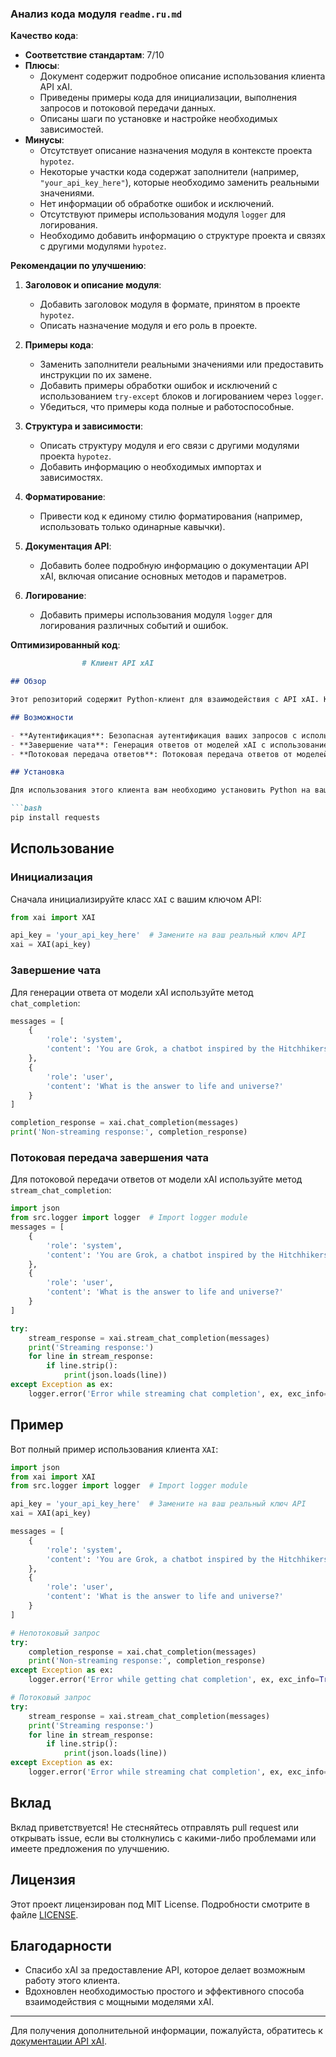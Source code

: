 ### **Анализ кода модуля `readme.ru.md`**

**Качество кода**:
- **Соответствие стандартам**: 7/10
- **Плюсы**:
    - Документ содержит подробное описание использования клиента API xAI.
    - Приведены примеры кода для инициализации, выполнения запросов и потоковой передачи данных.
    - Описаны шаги по установке и настройке необходимых зависимостей.
- **Минусы**:
    - Отсутствует описание назначения модуля в контексте проекта `hypotez`.
    - Некоторые участки кода содержат заполнители (например, `"your_api_key_here"`), которые необходимо заменить реальными значениями.
    - Нет информации об обработке ошибок и исключений.
    - Отсутствуют примеры использования модуля `logger` для логирования.
    - Необходимо добавить информацию о структуре проекта и связях с другими модулями `hypotez`.

**Рекомендации по улучшению**:

1.  **Заголовок и описание модуля**:
    - Добавить заголовок модуля в формате, принятом в проекте `hypotez`.
    - Описать назначение модуля и его роль в проекте.

2.  **Примеры кода**:
    - Заменить заполнители реальными значениями или предоставить инструкции по их замене.
    - Добавить примеры обработки ошибок и исключений с использованием `try-except` блоков и логированием через `logger`.
    - Убедиться, что примеры кода полные и работоспособные.

3.  **Структура и зависимости**:
    - Описать структуру модуля и его связи с другими модулями проекта `hypotez`.
    - Добавить информацию о необходимых импортах и зависимостях.

4.  **Форматирование**:
    - Привести код к единому стилю форматирования (например, использовать только одинарные кавычки).

5.  **Документация API**:
    - Добавить более подробную информацию о документации API xAI, включая описание основных методов и параметров.

6.  **Логирование**:
    - Добавить примеры использования модуля `logger` для логирования различных событий и ошибок.

**Оптимизированный код**:

```markdown
                # Клиент API xAI

## Обзор

Этот репозиторий содержит Python-клиент для взаимодействия с API xAI. Клиент разработан для упрощения процесса отправки запросов к API xAI, включая как стандартные, так и потоковые запросы.

## Возможности

- **Аутентификация**: Безопасная аутентификация ваших запросов с использованием ключа API xAI.
- **Завершение чата**: Генерация ответов от моделей xAI с использованием метода `chat_completion`.
- **Потоковая передача ответов**: Потоковая передача ответов от моделей xAI с использованием метода `stream_chat_completion`.

## Установка

Для использования этого клиента вам необходимо установить Python на вашей системе. Вы можете установить необходимые зависимости с помощью pip:

```bash
pip install requests
```

## Использование

### Инициализация

Сначала инициализируйте класс `XAI` с вашим ключом API:

```python
from xai import XAI

api_key = 'your_api_key_here'  # Замените на ваш реальный ключ API
xai = XAI(api_key)
```

### Завершение чата

Для генерации ответа от модели xAI используйте метод `chat_completion`:

```python
messages = [
    {
        'role': 'system',
        'content': 'You are Grok, a chatbot inspired by the Hitchhikers Guide to the Galaxy.'
    },
    {
        'role': 'user',
        'content': 'What is the answer to life and universe?'
    }
]

completion_response = xai.chat_completion(messages)
print('Non-streaming response:', completion_response)
```

### Потоковая передача завершения чата

Для потоковой передачи ответов от модели xAI используйте метод `stream_chat_completion`:

```python
import json
from src.logger import logger  # Import logger module
messages = [
    {
        'role': 'system',
        'content': 'You are Grok, a chatbot inspired by the Hitchhikers Guide to the Galaxy.'
    },
    {
        'role': 'user',
        'content': 'What is the answer to life and universe?'
    }
]

try:
    stream_response = xai.stream_chat_completion(messages)
    print('Streaming response:')
    for line in stream_response:
        if line.strip():
            print(json.loads(line))
except Exception as ex:
    logger.error('Error while streaming chat completion', ex, exc_info=True)

```

## Пример

Вот полный пример использования клиента `XAI`:

```python
import json
from xai import XAI
from src.logger import logger  # Import logger module

api_key = 'your_api_key_here'  # Замените на ваш реальный ключ API
xai = XAI(api_key)

messages = [
    {
        'role': 'system',
        'content': 'You are Grok, a chatbot inspired by the Hitchhikers Guide to the Galaxy.'
    },
    {
        'role': 'user',
        'content': 'What is the answer to life and universe?'
    }
]

# Непотоковый запрос
try:
    completion_response = xai.chat_completion(messages)
    print('Non-streaming response:', completion_response)
except Exception as ex:
    logger.error('Error while getting chat completion', ex, exc_info=True)

# Потоковый запрос
try:
    stream_response = xai.stream_chat_completion(messages)
    print('Streaming response:')
    for line in stream_response:
        if line.strip():
            print(json.loads(line))
except Exception as ex:
    logger.error('Error while streaming chat completion', ex, exc_info=True)
```

## Вклад

Вклад приветствуется! Не стесняйтесь отправлять pull request или открывать issue, если вы столкнулись с какими-либо проблемами или имеете предложения по улучшению.

## Лицензия

Этот проект лицензирован под MIT License. Подробности смотрите в файле [LICENSE](../../LICENSE).

## Благодарности

- Спасибо xAI за предоставление API, которое делает возможным работу этого клиента.
- Вдохновлен необходимостью простого и эффективного способа взаимодействия с мощными моделями xAI.

---

Для получения дополнительной информации, пожалуйста, обратитесь к [документации API xAI](https://api.x.ai/docs).
```